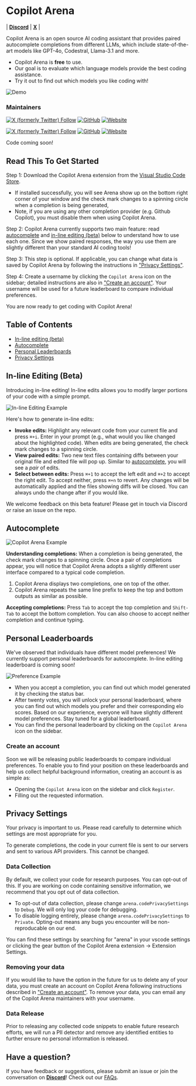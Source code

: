 # Copilot Arena

| [**Discord**](https://discord.gg/ftfqdMNh3B) | [**X**](https://x.com/CopilotArena) |

Copilot Arena is an open source AI coding assistant that provides paired autocomplete completions from different LLMs, which include state-of-the-art models like GPT-4o, Codestral, Llama-3.1 and more. 
- Copilot Arena is **free** to use. 
- Our goal is to evaluate which language models provide the best coding assistance. 
- Try it out to find out which models you like coding with!

![Demo](assets/img/demo.gif)

### Maintainers
[![X (formerly Twitter) Follow](https://img.shields.io/twitter/follow/waynechi?style=flat-square&logo=x&label=Wayne%20Chi)](https://twitter.com/iamwaynechi)
[![GitHub](https://img.shields.io/badge/waynchi-181717?style=flat-square&logo=github&logoColor=white)](https://github.com/waynchi)
[![Website](https://img.shields.io/badge/waynechi.com-4285F4?style=flat-square&logo=google-chrome&logoColor=white)](https://www.waynechi.com/)

[![X (formerly Twitter) Follow](https://img.shields.io/twitter/follow/valeriechen_?style=flat-square&logo=x&label=Valerie%20Chen)](https://twitter.com/valeriechen_)
[![GitHub](https://img.shields.io/badge/valeriechen-181717?style=flat-square&logo=github&logoColor=white)](https://github.com/valeriechen)
[![Website](https://img.shields.io/badge/valeriechen.github.io-4285F4?style=flat-square&logo=google-chrome&logoColor=white)](https://valeriechen.github.io/)

Code coming soon!

## Read This To Get Started

Step 1: Download the Copilot Arena extension from the [Visual Studio Code Store](https://marketplace.visualstudio.com/items?itemName=copilot-arena.copilot-arena). 
- If installed successfully, you will see Arena show up on the bottom right corner of your window and the check mark changes to a spinning circle when a completion is being generated, 
- Note, if you are using any other completion provider (e.g. Github Copilot), you must disable them when using Copilot Arena.

Step 2: Copilot Arena currently supports two main feature: read [autocomplete](#autocomplete) and [in-line editing (beta)](#in-line-editing-beta) below to understand how to use each one. Since we show paired responses, the way you use them are slightly different than your standard AI coding tools!

Step 3: This step is optional. If applicable, you can change what data is saved by Copilot Arena by following the instructions in ["Privacy Settings"](#privacy-settings).

Step 4: Create a username by clicking the `Copilot Arena` icon on the sidebar; detailed instructions are also in ["Create an account"](#create-an-account). Your username will be used for a future leaderboard to compare individual preferences.

You are now ready to get coding with Copilot Arena!

## Table of Contents

- [In-line editing (beta)](#in-line-editing-beta)
- [Autocomplete](#autocomplete)
- [Personal Leaderboards](#personal-leaderboards)
- [Privacy Settings](#privacy-settings)


## In-line Editing (Beta)

Introducing in-line editing! In-line edits allows you to modify larger portions of your code with a simple prompt.  

![In-line Editing Example](assets/img/inline1.png)

Here's how to generate in-line edits:
- **Invoke edits:** Highlight any relevant code from your current file and press ```⌘+i```. Enter in your prompt (e.g., what would you like changed about the highlighted code). When edits are being generated, the check mark changes to a spinning circle.
- **View paired edits:** Two new text files containing diffs between your original file and edited file will pop up. Similar to [autocomplete](#autocomplete), you will see a *pair* of edits.
- **Select between edits:** Press ```⌘+1``` to accept the left edit and ```⌘+2``` to accept the right edit. To accept neither, press ```⌘+n``` to revert. Any changes will be automatically applied and the files showing diffs will be closed. You can always undo the change after if you would like.

We welcome feedback on this beta feature! Please get in touch via Discord or raise an issue on the repo.

## Autocomplete

![Copilot Arena Example](assets/img/example.png)

**Understanding completions:** When a completion is being generated, the check mark changes to a spinning circle. Once a pair of completions appear, you will notice that Copilot Arena adopts a slightly different user interface compared to a typical code completion.

1. Copilot Arena displays two completions, one on top of the other.
2. Copilot Arena repeats the same line prefix to keep the top and bottom outputs as similar as possible.

**Accepting completions:** Press ```Tab``` to accept the top completion and ```Shift-Tab``` to accept the bottom completion. You can also choose to accept neither completion and continue typing.

## Personal Leaderboards

We've observed that individuals have different model preferences! We currently support personal leaderboards for autocomplete. In-line editing leaderboard is coming soon!


![Preference Example](assets/img/model_pref_leaderboard.png)


- When you accept a completion, you can find out which model generated it by checking the status bar. 
- After twenty votes, you will unlock your personal leaderboard, where you can find out which models you prefer and their corresponding elo scores. Based on our experience, everyone will have slightly different model preferences. Stay tuned for a global leaderboard. 
- You can find the personal leaderboard by clicking on the `Copilot Arena` icon on the sidebar.

### Create an account

Soon we will be releasing public leaderboards to compare individual preferences. To enable you to find your position on these leaderboards and help us collect helpful background information, creating an account is as simple as:
- Opening the `Copilot Arena` icon on the sidebar and click `Register`.
- Filling out the requested information.


## Privacy Settings

Your privacy is important to us. Please read carefully to determine which settings are most appropriate for you. 

To generate completions, the code in your current file is sent to our servers and sent to various API providers. This cannot be changed. 

### Data Collection

By default, we collect your code for research purposes. You can opt-out of this. If you are working on code containing sensitive information, we recommend that you opt out of data collection.

- To opt-out of data collection, please change `arena.codePrivacySettings` to `Debug`. We will only log your code for debugging.
- To disable logging entirely, please change `arena.codePrivacySettings` to `Private`. Opting-out means any bugs you encounter will be non-reproducable on our end.

You can find these settings by searching for "arena" in your vscode settings or clicking the gear button of the Copilot Arena extension -> Extension Settings.


### Removing your data

If you would like to have the option in the future for us to delete any of your data, you must create an account on Copilot Arena following instructions described in ["Create an account"](#create-an-account). To remove your data, you can email any of the Copilot Arena maintainers with your username.


### Data Release

Prior to releasing any collected code snippets to enable future research efforts, we will run a PII detector and remove any identified entities to further ensure no personal information is released.


## Have a question?

If you have feedback or suggestions, please submit an issue or join the conversation on [**Discord**](https://discord.gg/z4yzaj7bf7x)! Check out our [FAQs](FAQ.md). 
